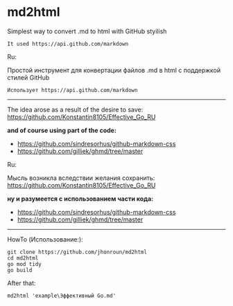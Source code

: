 # md2html
Simplest way to convert .md to html with GitHub styilish
```
It used https://api.github.com/markdown
```
Ru:

Простой инструмент для конвертации файлов .md в html с поддержкой стилей GitHub 
```
Использует https://api.github.com/markdown
```
------

The idea arose as a result of the desire to save: https://github.com/Konstantin8105/Effective_Go_RU

**and of course using part of the code:**
* https://github.com/sindresorhus/github-markdown-css
* https://github.com/gilliek/ghmd/tree/master

Ru:

Мысль возникла вследствии желания сохранить: https://github.com/Konstantin8105/Effective_Go_RU

**ну и разумеется с использованием части кода:**
* https://github.com/sindresorhus/github-markdown-css
* https://github.com/gilliek/ghmd/tree/master

------

HowTo (Использование:):

```
git clone https://github.com/jhonroun/md2html
cd md2html
go mod tidy
go build
```

After that:

```
md2html 'example\Эффективный Go.md'
```